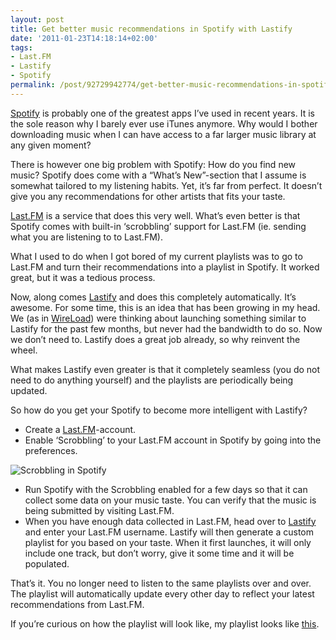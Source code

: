 ```yaml
---
layout: post
title: Get better music recommendations in Spotify with Lastify
date: '2011-01-23T14:18:14+02:00'
tags:
- Last.FM
- Lastify
- Spotify
permalink: /post/92729942774/get-better-music-recommendations-in-spotify-with-lastify
---
```

[Spotify](http://www.spotify.com/) is probably one of the greatest apps I’ve used in recent years. It is the sole reason why I barely ever use iTunes anymore. Why would I bother downloading music when I can have access to a far larger music library at any given moment?

There is however one big problem with Spotify: How do you find new music? Spotify does come with a “What’s New”-section that I assume is somewhat tailored to my listening habits. Yet, it’s far from perfect. It doesn’t give you any recommendations for other artists that fits your taste.

[Last.FM](http://www.last.fm/home) is a service that does this very well. What’s even better is that Spotify comes with built-in ‘scrobbling’ support for Last.FM (ie. sending what you are listening to to Last.FM).

What I used to do when I got bored of my current playlists was to go to Last.FM and turn their recommendations into a playlist in Spotify. It worked great, but it was a tedious process.

Now, along comes [Lastify](http://lastify.nl/) and does this completely automatically. It’s awesome. For some time, this is an idea that has been growing in my head. We (as in [WireLoad](http://wireload.net)) were thinking about launching something similar to Lastify for the past few months, but never had the bandwidth to do so. Now we don’t need to. Lastify does a great job already, so why reinvent the wheel.

What makes Lastify even greater is that it completely seamless (you do not need to do anything yourself) and the playlists are periodically being updated.  
  
So how do you get your Spotify to become more intelligent with Lastify?

*   Create a [Last.FM](http://www.last.fm/)-account.
*   Enable ‘Scrobbling’ to your Last.FM account in Spotify by going into the preferences.

![](http://viktorpetersson.com/wp-content/uploads/2011/01/Scrobbling-in-Spotify-600x421.png "Scrobbling in Spotify")

*   Run Spotify with the Scrobbling enabled for a few days so that it can collect some data on your music taste. You can verify that the music is being submitted by visiting Last.FM.
*   When you have enough data collected in Last.FM, head over to [Lastify](http://lastify.nl/) and enter your Last.FM username. Lastify will then generate a custom playlist for you based on your taste. When it first launches, it will only include one track, but don’t worry, give it some time and it will be populated.

That’s it. You no longer need to listen to the same playlists over and over. The playlist will automatically update every other day to reflect your latest recommendations from Last.FM.

If you’re curious on how the playlist will look like, my playlist looks like [this](http://open.spotify.com/user/q42/playlist/1PGgunHKQCwTsiUYLtKtpD).
